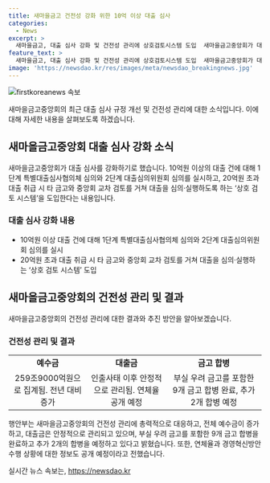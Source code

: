 ```yaml
---
title: 새마을금고 건전성 강화 위한 10억 이상 대출 심사
categories:
  - News
excerpt: >
  새마을금고, 대출 심사 강화 및 건전성 관리에 상호검토시스템 도입  새마을금고중앙회가 대출 심사 강화를 통해 건전성을 관리하고, 20억원 초과 대출은 상호검토시스템을 통해 타 금고와의 교차 검토를 도입한다. 또한, 경영혁신을 위해 설립된 과제 중 40개를 완료하고, 인출사태 이후 예수금이 증가했다고 밝혀졌다. 김인 새마을금고중앙회 회장은 보수를 20.3% 자진 삭감해 조정하는 등 혁신을 추진하고 있다. (150자)
feature_text: >
  새마을금고, 대출 심사 강화 및 건전성 관리에 상호검토시스템 도입  새마을금고중앙회가 대출 심사 강화를 통해 건전성을 관리하고, 20억원 초과 대출은 상호검토시스템을 통해 타 금고와의 교차 검토를 도입한다. 또한, 경영혁신을 위해 설립된 과제 중 40개를 완료하고, 인출사태 이후 예수금이 증가했다고 밝혀졌다. 김인 새마을금고중앙회 회장은 보수를 20.3% 자진 삭감해 조정하는 등 혁신을 추진하고 있다. (150자)
image: 'https://newsdao.kr/res/images/meta/newsdao_breakingnews.jpg'
---
```


<p><img src="https://newsdao.kr/res/images/meta/newsdao_breakingnews.jpg" alt="firstkoreanews 속보" /></p>

<p>새마을금고중앙회의 최근 대출 심사 규정 개선 및 건전성 관리에 대한 소식입니다. 이에 대해 자세한 내용을 살펴보도록 하겠습니다.</p>

<h2 data-ke-size="size26">새마을금고중앙회 대출 심사 강화 소식</h2>

<p data-ke-size="size16">새마을금고중앙회가 대출 심사를 강화하기로 했습니다. 10억원 이상의 대출 건에 대해 1단계 특별대출심사협의체 심의와 2단계 대출심의위원회 심의를 실시하고, 20억원 초과 대출 취급 시 타 금고와 중앙회 교차 검토를 거쳐 대출을 심의·실행하도록 하는 ‘상호 검토 시스템’을 도입한다는 내용입니다.</p>

<h3>대출 심사 강화 내용</h3>

<ul>
  <li>10억원 이상 대출 건에 대해 1단계 특별대출심사협의체 심의와 2단계 대출심의위원회 심의를 실시</li>
  <li>20억원 초과 대출 취급 시 타 금고와 중앙회 교차 검토를 거쳐 대출을 심의·실행하는 ‘상호 검토 시스템’ 도입</li>
</ul>

<h2 data-ke-size="size26">새마을금고중앙회의 건전성 관리 및 결과</h2>

<p data-ke-size="size16">새마을금고중앙회의 건전성 관리에 대한 결과와 추진 방안을 알아보겠습니다. </p>

<h3>건전성 관리 및 결과</h3>

<table>
  <tr>
    <td style="text-align: center; height: 17px;"><b>예수금</b></td>
    <td style="text-align: center; height: 17px;"><b>대출금</b></td>
    <td style="text-align: center; height: 17px;"><b>금고 합병</b></td>
  </tr>
  <tr>
    <td style="text-align: center; height: 17px;">259조9000억원으로 집계됨. 전년 대비 증가</td>
    <td style="text-align: center; height: 17px;">인출사태 이후 안정적으로 관리됨. 연체율 공개 예정</td>
    <td style="text-align: center; height: 17px;">부실 우려 금고를 포함한 9개 금고 합병 완료, 추가 2개 합병 예정</td>
  </tr>
</table>

<p data-ke-size="size16">행안부는 새마을금고중앙회의 건전성 관리에 총력적으로 대응하고, 전체 예수금이 증가하고, 대출금은 안정적으로 관리되고 있으며, 부실 우려 금고를 포함한 9개 금고 합병을 완료하고 추가 2개의 합병을 예정하고 있다고 밝혔습니다. 또한, 연체율과 경영혁신방안 수행 상황에 대한 정보도 공개 예정이라고 전했습니다.</p>
실시간 뉴스 속보는, <a href="https://newsdao.kr" rel="dofollow">https://newsdao.kr</a>


